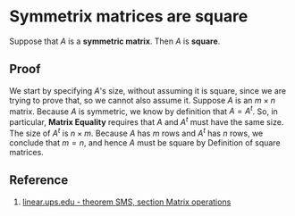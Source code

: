 # Symmetrix matrices are square

Suppose that $A$ is a **symmetric matrix**. Then $A$ is **square**.

## Proof

We start by specifying $A$'s size, without assuming it is square, since we are trying to prove that, so we cannot also assume it. Suppose $A$ is an $m \times n$ matrix. Because $A$ is symmetric, we know by definition that $A = A^t$. So, in particular, **Matrix Equality** requires that $A$ and $A^t$ must have the same size. The size of $A^t$ is $n \times m$. Because $A$ has $m$ rows and $A^t$ has $n$ rows, we conclude that $m = n$, and hence $A$ must be square by Definition of square matrices.

## Reference

1. [linear.ups.edu - theorem SMS, section Matrix operations](http://linear.ups.edu/html/section-MO.html)